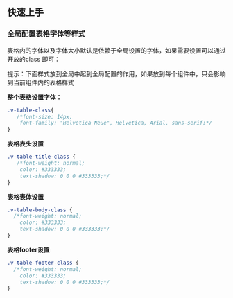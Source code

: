 ## 快速上手



### 全局配置表格字体等样式

表格内的字体以及字体大小默认是依赖于全局设置的字体，如果需要设置可以通过开放的class 即可：

提示：下面样式放到全局中起到全局配置的作用，如果放到每个组件中，只会影响到当前组件内的表格样式

**整个表格设置字体：**
```css
.v-table-class{
   /*font-size: 14px;
    font-family: "Helvetica Neue", Helvetica, Arial, sans-serif;*/
}
```

**表格表头设置**
```css
.v-table-title-class {
   /*font-weight: normal;
    color: #333333;
    text-shadow: 0 0 0 #333333;*/
}
```

**表格表体设置**
```css
.v-table-body-class {
  /*font-weight: normal;
    color: #333333;
    text-shadow: 0 0 0 #333333;*/
}
```

**表格footer设置**
```css
.v-table-footer-class {
  /*font-weight: normal;
    color: #333333;
    text-shadow: 0 0 0 #333333;*/
}
```







